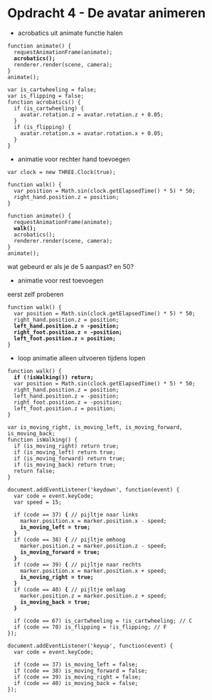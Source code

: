# Opdracht 4 - De avatar animeren

* acrobatics uit animate functie halen
<pre><code>function animate() {
  requestAnimationFrame(animate);
  <b>acrobatics();</b>
  renderer.render(scene, camera);
}
animate();</code></pre>

```
var is_cartwheeling = false;
var is_flipping = false;
function acrobatics() {
  if (is_cartwheeling) {
    avatar.rotation.z = avatar.rotation.z + 0.05;
  }
  if (is_flipping) {
    avatar.rotation.x = avatar.rotation.x + 0.05;
  }
}
```
* animatie voor rechter hand toevoegen
```
var clock = new THREE.Clock(true);
```
```
function walk() {
  var position = Math.sin(clock.getElapsedTime() * 5) * 50;
  right_hand.position.z = position;
}
```
<pre><code>function animate() {
  requestAnimationFrame(animate);
  <b>walk();</b>
  acrobatics();
  renderer.render(scene, camera);
}
animate();</code></pre>

wat gebeurd er als je de 5 aanpast? en 50?

* animatie voor rest toevoegen

eerst zelf proberen

<pre><code>function walk() {
  var position = Math.sin(clock.getElapsedTime() * 5) * 50;
  right_hand.position.z = position;
  <b>left_hand.position.z = -position;
  right_foot.position.z = -position;
  left_foot.position.z = position;</b>
}</code></pre>

* loop animatie alleen uitvoeren tijdens lopen

<pre><code>function walk() {
  <b>if (!isWalking()) return;</b>
  var position = Math.sin(clock.getElapsedTime() * 5) * 50;
  right_hand.position.z = position;
  left_hand.position.z = -position;
  right_foot.position.z = -position;
  left_foot.position.z = position;
}</code></pre>

```
var is_moving_right, is_moving_left, is_moving_forward, is_moving_back;
function isWalking() {
  if (is_moving_right) return true;
  if (is_moving_left) return true;
  if (is_moving_forward) return true;
  if (is_moving_back) return true;
  return false;
}
```

<pre><code>document.addEventListener('keydown', function(event) {
  var code = event.keyCode;
  var speed = 15;

  if (code == 37) <b>{</b> // pijltje naar links
    marker.position.x = marker.position.x - speed;
    <b>is_moving_left = true;</b>
  <b>}</b>
  if (code == 38) <b>{</b> // pijltje omhoog
    marker.position.z = marker.position.z - speed;
    <b>is_moving_forward = true;</b>
  <b>}</b>
  if (code == 39) <b>{</b> // pijltje naar rechts
    marker.position.x = marker.position.x + speed;
    <b>is_moving_right = true;</b>
  <b>}</b>
  if (code == 40) <b>{</b> // pijltje omlaag
    marker.position.z = marker.position.z + speed;
    <b>is_moving_back = true;</b>
  <b>}</b>

  if (code == 67) is_cartwheeling = !is_cartwheeling; // C
  if (code == 70) is_flipping = !is_flipping; // F
});</code></pre>

```
document.addEventListener('keyup', function(event) {
  var code = event.keyCode;
  
  if (code == 37) is_moving_left = false;
  if (code == 38) is_moving_forward = false;
  if (code == 39) is_moving_right = false;
  if (code == 40) is_moving_back = false;
});
```
